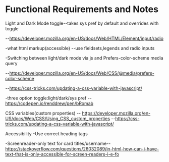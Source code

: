 # Functional Requirements and Notes

Light and Dark Mode toggle--takes sys pref by default and overrides with toggle

--https://developer.mozilla.org/en-US/docs/Web/HTML/Element/input/radio


-what html markup(accessible)
--use fieldsets,legends and radio inputs

-Switching between light/dark mode via js and Prefers-color-scheme media query


--https://developer.mozilla.org/en-US/docs/Web/CSS/@media/prefers-color-scheme

--https://css-tricks.com/updating-a-css-variable-with-javascript/


-three option toggle:light/dark/sys pref -- https://codepen.io/renddrew/pen/bRomab


CSS variables(custom properties)
-- https://developer.mozilla.org/en-US/docs/Web/CSS/Using_CSS_custom_properties
--https://css-tricks.com/updating-a-css-variable-with-javascript/




Accessibility
-Use correct heading tags


-Screenreader-only text for card titles/username--https://stackoverflow.com/questions/26032089/in-html-how-can-i-have-text-that-is-only-accessible-for-screen-readers-i-e-fo
